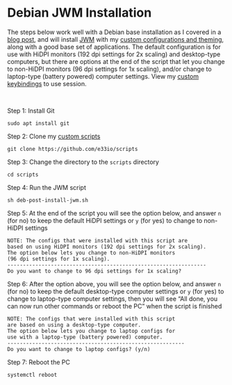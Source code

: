 # Debian JWM Installation

The steps below work well with a Debian base installation as I covered in a [blog post](https://e33.io/913), and will install [JWM](https://joewing.net/projects/jwm) with my [custom configurations and theming](https://github.com/e33io/dotfiles), along with a good base set of applications. The default configuration is for use with HiDPI monitors (192 dpi settings for 2x scaling) and desktop-type computers, but there are options at the end of the script that let you change to non-HiDPI monitors (96 dpi settings for 1x scaling), and/or change to laptop-type (battery powered) computer settings. View my [custom keybindings](https://github.com/e33io/reference-wiki/tree/main/keybindings/jwm-keybindings.md) to use session.

&nbsp;

Step 1: Install Git
```
sudo apt install git
```

Step 2: Clone my [custom scripts](https://github.com/e33io/scripts)
```
git clone https://github.com/e33io/scripts
```

Step 3: Change the directory to the `scripts` directory
```
cd scripts
```

Step 4: Run the JWM script
```
sh deb-post-install-jwm.sh
```

Step 5: At the end of the script you will see the option below, and answer `n` (for no) to keep the default HiDPI settings or `y` (for yes) to change to non-HiDPI settings
```
NOTE: The configs that were installed with this script are
based on using HiDPI monitors (192 dpi settings for 2x scaling).
The option below lets you change to non-HiDPI monitors
(96 dpi settings for 1x scaling).
----------------------------------------------------------------
Do you want to change to 96 dpi settings for 1x scaling?
```

Step 6: After the option above, you will see the option below, and answer `n` (for no) to keep the default desktop-type computer settings or `y` (for yes) to change to laptop-type computer settings, then you will see “All done, you can now run other commands or reboot the PC” when the script is finished
```
NOTE: The configs that were installed with this script
are based on using a desktop-type computer.
The option below lets you change to laptop configs for
use with a laptop-type (battery powered) computer.
---------------------------------------------------------
Do you want to change to laptop configs? (y/n)
```

Step 7: Reboot the PC
```
systemctl reboot
```

&nbsp;
